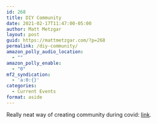 ```yaml
---
id: 268
title: DIY Community
date: 2021-02-17T11:47:00-05:00
author: Matt Metzgar
layout: post
guid: https://mattmetzgar.com/?p=268
permalink: /diy-community/
amazon_polly_audio_location:
  - ""
amazon_polly_enable:
  - "0"
mf2_syndication:
  - 'a:0:{}'
categories:
  - Current Events
format: aside
---
```

Really neat way of creating community during covid: <a href="https://www.theguardian.com/culture/2021/feb/16/new-york-artists-culture-lockdown-newspapers-offline-diy-newnow-drunken-canal" target="_blank" rel="noreferrer noopener">link</a>.